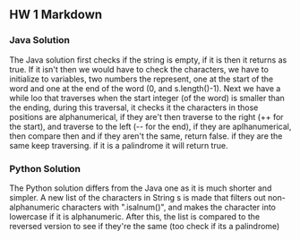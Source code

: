 ## HW 1 Markdown

### Java Solution
The Java solution first checks if the string is empty, if it is then it returns as true.
If it isn't then we would have to check the characters, we have to initialize to variables, two numbers the represent, one at the start of the word and one at the end of the word (0, and s.length()-1).
Next we have a while loo that traverses when the start integer (of the word) is smaller than the ending, 
during this traversal, it checks it the characters in those positions are alphanumerical, if they are't then traverse to the right (++ for the start), and traverse to the left (-- for the end), if they are aplhanumerical, then compare then and if they aren't the same, return false. if they are the same keep traversing. if it is a palindrome it will return true.


### Python Solution
The Python solution differs from the Java one as it is much shorter and simpler.
A new list of the characters in String s is made that filters out non-alphanumeric characters with ".isalnum()", and makes the character into lowercase if it is alphanumeric. 
After this, the list is compared to the reversed version to see if they're the same (too check if its a palindrome)